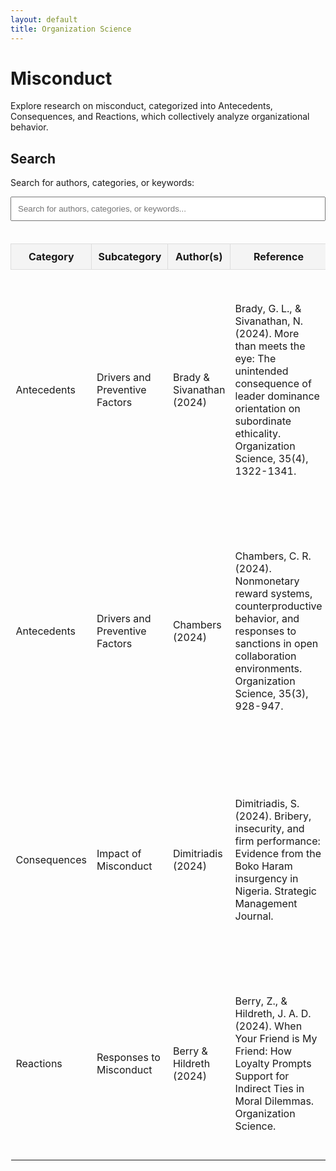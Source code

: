 ```yaml
---
layout: default
title: Organization Science
---
```


# Misconduct

Explore research on misconduct, categorized into Antecedents, Consequences, and Reactions, which collectively analyze organizational behavior.

## Search
Search for authors, categories, or keywords:

<input type="text" id="searchInput" onkeyup="searchTable()" placeholder="Search for authors, categories, or keywords..." style="width: 100%; padding: 10px; margin-bottom: 20px;">

<table id="researchTable" style="width: 100%; border-collapse: collapse;">
  <thead>
    <tr style="background-color: #f4f4f4;">
      <th style="padding: 10px; border: 1px solid #ddd;">Category</th>
      <th style="padding: 10px; border: 1px solid #ddd;">Subcategory</th>
      <th style="padding: 10px; border: 1px solid #ddd;">Author(s)</th>
      <th style="padding: 10px; border: 1px solid #ddd;">Reference</th>
      <th style="padding: 10px; border: 1px solid #ddd;">Summary</th>
    </tr>
  </thead>
  <tbody>
    <!-- Antecedents Rows -->
    <tr>
      <td>Antecedents</td>
      <td>Drivers and Preventive Factors</td>
      <td>Brady & Sivanathan (2024)</td>
      <td>Brady, G. L., & Sivanathan, N. (2024). More than meets the eye: The unintended consequence of leader dominance orientation on subordinate ethicality. Organization Science, 35(4), 1322-1341.</td>
      <td>This research investigates how leader dominance orientation inadvertently encourages unethical behavior among subordinates. Dominant leaders create an environment where subordinates feel compelled to engage in self-interested actions, undermining overall ethicality.</td>
    </tr>
    <tr>
      <td>Antecedents</td>
      <td>Drivers and Preventive Factors</td>
      <td>Chambers (2024)</td>
      <td>Chambers, C. R. (2024). Nonmonetary reward systems, counterproductive behavior, and responses to sanctions in open collaboration environments. Organization Science, 35(3), 928-947.</td>
      <td>This research investigates how nonmonetary rewards and sanctions impact counterproductive behaviors in collaborative work environments. Findings indicate that nonmonetary rewards can reduce negative behaviors, but sanctions have varying effects depending on the severity of the infraction.</td>
    </tr>
    <!-- Consequences Rows -->
    <tr>
      <td>Consequences</td>
      <td>Impact of Misconduct</td>
      <td>Dimitriadis (2024)</td>
      <td>Dimitriadis, S. (2024). Bribery, insecurity, and firm performance: Evidence from the Boko Haram insurgency in Nigeria. Strategic Management Journal.</td>
      <td>This research investigates the impact of bribery and insecurity on firm performance during the Boko Haram insurgency in Nigeria. Results show that firms engaged in bribery are less resilient to external threats, underscoring the detriment of corruption during crises.</td>
    </tr>
    <!-- Reactions Rows -->
    <tr>
      <td>Reactions</td>
      <td>Responses to Misconduct</td>
      <td>Berry & Hildreth (2024)</td>
      <td>Berry, Z., & Hildreth, J. A. D. (2024). When Your Friend is My Friend: How Loyalty Prompts Support for Indirect Ties in Moral Dilemmas. Organization Science.</td>
      <td>The authors explore how loyalty impacts support for indirect ties in moral dilemmas, revealing that people are more likely to support third parties connected through shared acquaintances in situations requiring loyalty.</td>
    </tr>
  </tbody>
</table>

<script>
  function searchTable() {
    const input = document.getElementById("searchInput");
    const filter = input.value.toLowerCase();
    const table = document.getElementById("researchTable");
    const rows = table.getElementsByTagName("tr");

    for (let i = 1; i < rows.length; i++) {
      const cells = rows[i].getElementsByTagName("td");
      let match = false;

      for (let j = 0; j < cells.length; j++) {
        if (cells[j]) {
          const cellContent = cells[j].textContent || cells[j].innerText;
          if (cellContent.toLowerCase().indexOf(filter) > -1) {
            match = true;
            break;
          }
        }
      }
      rows[i].style.display = match ? "" : "none";
    }
  }
</script>

